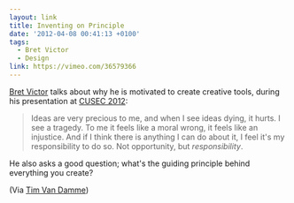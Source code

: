 ```yaml
---
layout: link
title: Inventing on Principle
date: '2012-04-08 00:41:13 +0100'
tags:
  - Bret Victor
  - Design
link: https://vimeo.com/36579366
---
```

[Bret Victor][1] talks about why he is motivated to create creative tools, during his presentation at [CUSEC 2012][2]:

> Ideas are very precious to me, and when I see ideas dying, it hurts. I see a tragedy. To me it feels like a moral wrong, it feels like an injustice. And if I think there is anything I can do about it, I feel it's my responsibility to do so. Not opportunity, but *responsibility*.

He also asks a good question; what's the guiding principle behind everything you create?

(Via [Tim Van Damme][3])

[1]: http://worrydream.com/
[2]: http://2012.cusec.net/
[3]: http://maxvoltar.com/archive/inventing-on-principle